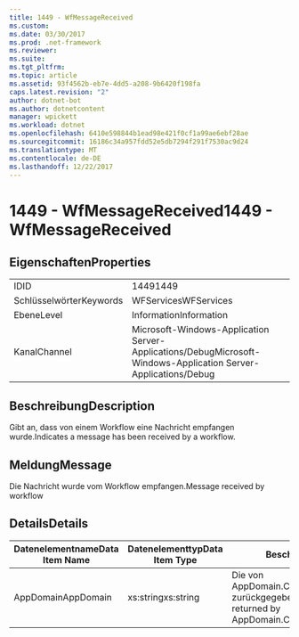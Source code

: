 ```yaml
---
title: 1449 - WfMessageReceived
ms.custom: 
ms.date: 03/30/2017
ms.prod: .net-framework
ms.reviewer: 
ms.suite: 
ms.tgt_pltfrm: 
ms.topic: article
ms.assetid: 93f4562b-eb7e-4dd5-a208-9b6420f198fa
caps.latest.revision: "2"
author: dotnet-bot
ms.author: dotnetcontent
manager: wpickett
ms.workload: dotnet
ms.openlocfilehash: 6410e598844b1ead98e421f0cf1a99ae6ebf28ae
ms.sourcegitcommit: 16186c34a957fdd52e5db7294f291f7530ac9d24
ms.translationtype: MT
ms.contentlocale: de-DE
ms.lasthandoff: 12/22/2017
---
```

# <a name="1449---wfmessagereceived"></a><span data-ttu-id="bcc3a-102">1449 - WfMessageReceived</span><span class="sxs-lookup"><span data-stu-id="bcc3a-102">1449 - WfMessageReceived</span></span>
## <a name="properties"></a><span data-ttu-id="bcc3a-103">Eigenschaften</span><span class="sxs-lookup"><span data-stu-id="bcc3a-103">Properties</span></span>  
  
|||  
|-|-|  
|<span data-ttu-id="bcc3a-104">ID</span><span class="sxs-lookup"><span data-stu-id="bcc3a-104">ID</span></span>|<span data-ttu-id="bcc3a-105">1449</span><span class="sxs-lookup"><span data-stu-id="bcc3a-105">1449</span></span>|  
|<span data-ttu-id="bcc3a-106">Schlüsselwörter</span><span class="sxs-lookup"><span data-stu-id="bcc3a-106">Keywords</span></span>|<span data-ttu-id="bcc3a-107">WFServices</span><span class="sxs-lookup"><span data-stu-id="bcc3a-107">WFServices</span></span>|  
|<span data-ttu-id="bcc3a-108">Ebene</span><span class="sxs-lookup"><span data-stu-id="bcc3a-108">Level</span></span>|<span data-ttu-id="bcc3a-109">Information</span><span class="sxs-lookup"><span data-stu-id="bcc3a-109">Information</span></span>|  
|<span data-ttu-id="bcc3a-110">Kanal</span><span class="sxs-lookup"><span data-stu-id="bcc3a-110">Channel</span></span>|<span data-ttu-id="bcc3a-111">Microsoft-Windows-Application Server-Applications/Debug</span><span class="sxs-lookup"><span data-stu-id="bcc3a-111">Microsoft-Windows-Application Server-Applications/Debug</span></span>|  
  
## <a name="description"></a><span data-ttu-id="bcc3a-112">Beschreibung</span><span class="sxs-lookup"><span data-stu-id="bcc3a-112">Description</span></span>  
 <span data-ttu-id="bcc3a-113">Gibt an, dass von einem Workflow eine Nachricht empfangen wurde.</span><span class="sxs-lookup"><span data-stu-id="bcc3a-113">Indicates a message has been received by a workflow.</span></span>  
  
## <a name="message"></a><span data-ttu-id="bcc3a-114">Meldung</span><span class="sxs-lookup"><span data-stu-id="bcc3a-114">Message</span></span>  
 <span data-ttu-id="bcc3a-115">Die Nachricht wurde vom Workflow empfangen.</span><span class="sxs-lookup"><span data-stu-id="bcc3a-115">Message received by workflow</span></span>  
  
## <a name="details"></a><span data-ttu-id="bcc3a-116">Details</span><span class="sxs-lookup"><span data-stu-id="bcc3a-116">Details</span></span>  
  
|<span data-ttu-id="bcc3a-117">Datenelementname</span><span class="sxs-lookup"><span data-stu-id="bcc3a-117">Data Item Name</span></span>|<span data-ttu-id="bcc3a-118">Datenelementtyp</span><span class="sxs-lookup"><span data-stu-id="bcc3a-118">Data Item Type</span></span>|<span data-ttu-id="bcc3a-119">Beschreibung</span><span class="sxs-lookup"><span data-stu-id="bcc3a-119">Description</span></span>|  
|--------------------|--------------------|-----------------|  
|<span data-ttu-id="bcc3a-120">AppDomain</span><span class="sxs-lookup"><span data-stu-id="bcc3a-120">AppDomain</span></span>|<span data-ttu-id="bcc3a-121">xs:string</span><span class="sxs-lookup"><span data-stu-id="bcc3a-121">xs:string</span></span>|<span data-ttu-id="bcc3a-122">Die von AppDomain.CurrentDomain.FriendlyName zurückgegebene Zeichenfolge.</span><span class="sxs-lookup"><span data-stu-id="bcc3a-122">The string returned by AppDomain.CurrentDomain.FriendlyName.</span></span>|
